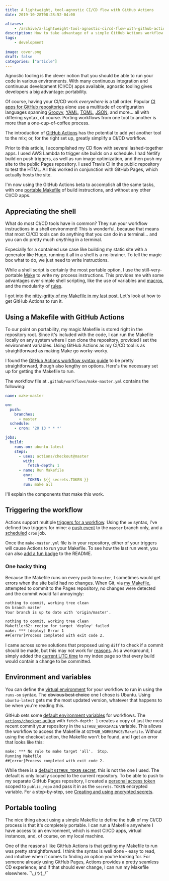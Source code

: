 ```yaml
---
title: A lightweight, tool-agnostic CI/CD flow with GitHub Actions
date: 2019-10-28T08:28:52-04:00

aliases:
    - /archive/a-lightweight-tool-agnostic-ci/cd-flow-with-github-actions/
description: How to take advantage of a simple GitHub Actions workflow without sacrificing agnostic tooling.
tags:
    - development
    
image: cover.png
draft: false
categories: ["article"]
---
```


Agnostic tooling is the clever notion that you should be able to run your code in various environments. With many continuous integration and continuous development (CI/CD) apps available, agnostic tooling gives developers a big advantage: portability.

Of course, having your CI/CD work *everywhere* is a tall order. Popular [CI apps for GitHub repositories](https://github.com/marketplace/category/continuous-integration) alone use a multitude of configuration languages spanning [Groovy](https://groovy-lang.org/syntax.html), [YAML](https://yaml.org/), [TOML](https://github.com/toml-lang/toml), [JSON](https://json.org/), and more... all with differing syntax, of course. Porting workflows from one tool to another is more than a one-cup-of-coffee process.

The introduction of [GitHub Actions](https://github.com/features/actions) has the potential to add yet another tool to the mix; or, for the right set up, greatly simplify a CI/CD workflow.

Prior to this article, I accomplished my CD flow with several lashed-together apps. I used AWS Lambda to trigger site builds on a schedule. I had Netlify build on push triggers, as well as run image optimization, and then push my site to the public Pages repository. I used Travis CI in the public repository to test the HTML. All this worked in conjunction with GitHub Pages, which actually hosts the site.

I'm now using the GitHub Actions beta to accomplish all the same tasks, with one [portable Makefile](/posts/a-portable-makefile-for-continuous-delivery-with-hugo-and-github-pages/) of build instructions, and without any other CI/CD apps.

## Appreciating the shell

What do most CI/CD tools have in common? They run your workflow instructions in a shell environment! This is wonderful, because that means that most CI/CD tools can do anything that you can do in a terminal... and you can do pretty much *anything* in a terminal.

Especially for a contained use case like building my static site with a generator like Hugo, running it all in a shell is a no-brainer. To tell the magic box what to do, we just need to write instructions.

While a shell script is certainly the most portable option, I use the still-very-portable [Make](https://en.wikipedia.org/wiki/Make_(software)) to write my process instructions. This provides me with some advantages over simple shell scripting, like the use of variables and [macros](https://en.wikipedia.org/wiki/Make_(software)#Macros), and the modularity of [rules](https://en.wikipedia.org/wiki/Makefile#Rules).

I got into the [nitty-gritty of my Makefile in my last post](/posts/a-portable-makefile-for-continuous-delivery-with-hugo-and-github-pages/). Let's look at how to get GitHub Actions to run it.

## Using a Makefile with GitHub Actions

To our point on portability, my magic Makefile is stored right in the repository root. Since it's included with the code, I can run the Makefile locally on any system where I can clone the repository, provided I set the environment variables. Using GitHub Actions as my CI/CD tool is as straightforward as making Make go worky-worky.

I found the [GitHub Actions workflow syntax guide](https://docs.github.com/en/actions/using-workflows/workflow-syntax-for-github-actions) to be pretty straightforward, though also lengthy on options. Here's the necessary set up for getting the Makefile to run.

The workflow file at `.github/workflows/make-master.yml` contains the following:

```yml
name: make-master

on:
  push:
    branches:
      - master
  schedule:
    - cron: '20 13 * * *'

jobs:
  build:
    runs-on: ubuntu-latest
    steps:
      - uses: actions/checkout@master
        with:
          fetch-depth: 1
      - name: Run Makefile
        env:
          TOKEN: ${{ secrets.TOKEN }}
        run: make all
```

I'll explain the components that make this work.

## Triggering the workflow

Actions support multiple [triggers for a workflow](https://docs.github.com/en/actions/using-workflows/events-that-trigger-workflows). Using the `on` syntax, I've defined two triggers for mine: a [push event](https://docs.github.com/en/actions/using-workflows/workflow-syntax-for-github-actions#onpushbranchestagsbranches-ignoretags-ignore) to the `master` branch only, and a [scheduled](https://docs.github.com/en/actions/using-workflows/events-that-trigger-workflows#schedule) `cron` job.

Once the `make-master.yml` file is in your repository, either of your triggers will cause Actions to run your Makefile. To see how the last run went, you can also [add a fun badge](https://docs.github.com/en/actions/monitoring-and-troubleshooting-workflows/adding-a-workflow-status-badge) to the README.

### One hacky thing

Because the Makefile runs on every push to `master`, I sometimes would get errors when the site build had no changes. When Git, via [my Makefile](/posts/a-portable-makefile-for-continuous-delivery-with-hugo-and-github-pages/), attempted to commit to the Pages repository, no changes were detected and the commit would fail annoyingly:

```txt
nothing to commit, working tree clean
On branch master
Your branch is up to date with 'origin/master'.

nothing to commit, working tree clean
Makefile:62: recipe for target 'deploy' failed
make: *** [deploy] Error 1
##[error]Process completed with exit code 2.
```

I came across some solutions that proposed using `diff` to check if a commit should be made, but this may not work for [reasons](https://github.com/benmatselby/hugo-deploy-gh-pages/issues/4). As a workaround, I simply added the [current UTC time](https://gohugo.io/methods/time/utc/) to my index page so that every build would contain a change to be committed.

## Environment and variables

You can define the [virtual environment](https://docs.github.com/en/actions/using-github-hosted-runners/about-github-hosted-runners#supported-runners-and-hardware-resources) for your workflow to run in using the `runs-on` syntax. The ~~obvious best choice~~ one I chose is Ubuntu. Using `ubuntu-latest` gets me the most updated version, whatever that happens to be when you're reading this.

GitHub sets some [default environment variables](https://docs.github.com/en/actions/learn-github-actions/environment-variables#default-environment-variables) for workflows. The [`actions/checkout` action](https://github.com/actions/checkout) with `fetch-depth: 1` creates a copy of just the most recent commit your repository in the `GITHUB_WORKSPACE` variable. This allows the workflow to access the Makefile at `GITHUB_WORKSPACE/Makefile`. Without using the checkout action, the Makefile won't be found, and I get an error that looks like this:

```txt
make: *** No rule to make target 'all'.  Stop.
Running Makefile
##[error]Process completed with exit code 2.
```

While there is a [default `GITHUB_TOKEN` secret](https://docs.github.com/en/actions/security-guides/automatic-token-authentication), this is not the one I used. The default is only locally scoped to the current repository. To be able to push to my separate GitHub Pages repository, I created a [personal access token](https://github.com/settings/tokens) scoped to `public_repo` and pass it in as the `secrets.TOKEN` encrypted variable. For a step-by-step, see [Creating and using encrypted secrets](https://docs.github.com/en/actions/security-guides/encrypted-secrets).

## Portable tooling

The nice thing about using a simple Makefile to define the bulk of my CI/CD process is that it's completely portable. I can run a Makefile anywhere I have access to an environment, which is most CI/CD apps, virtual instances, and, of course, on my local machine.

One of the reasons I like GitHub Actions is that getting my Makefile to run was pretty straightforward. I think the syntax is well done - easy to read, and intuitive when it comes to finding an option you're looking for. For someone already using GitHub Pages, Actions provides a pretty seamless CD experience; and if that should ever change, I can run my Makefile elsewhere. ¯\\\_(ツ)\_/¯
